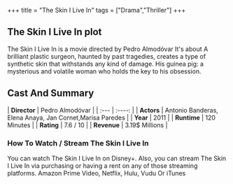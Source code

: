+++
title = "The Skin I Live In"
tags = ["Drama","Thriller"]
+++
## The Skin I Live In plot
The Skin I Live In is a movie directed by Pedro Almodóvar It's about A brilliant plastic surgeon, haunted by past tragedies, creates a type of synthetic skin that withstands any kind of damage. His guinea pig: a mysterious and volatile woman who holds the key to his obsession.
## Cast And Summary
| **Director**      | Pedro Almodóvar |
    | :---        |    :----:   |
    |  **Actors** | Antonio Banderas, Elena Anaya, Jan Cornet,Marisa Paredes |
    | **Year**   | 2011    |
    |  **Runtime** | 120 Minutes |
    |  **Rating** | 7.6 / 10 | 
    |  **Revenue** | 3.19$ Millions |
### How To Watch / Stream The Skin I Live In
You can watch The Skin I Live In on Disney+.
Also, you can stream The Skin I Live In via purchasing or having a rent on any of those streaming platforms.
Amazon Prime Video, Netflix, Hulu, Vudu Or iTunes